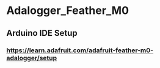 # Adalogger_Feather_M0
## Arduino IDE Setup
### https://learn.adafruit.com/adafruit-feather-m0-adalogger/setup
